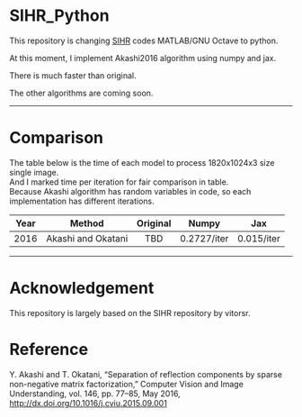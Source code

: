 # SIHR_Python
This repository is changing [SIHR](https://github.com/vitorsr/SIHR) codes MATLAB/GNU Octave to python.

At this moment, I implement Akashi2016 algorithm using numpy and jax.

There is much faster than original.

The other algorithms are coming soon.

---
# Comparison

The table below is the time of each model to process 1820x1024x3 size single image.</br>
And I marked time per iteration for fair comparison in table.</br>
Because Akashi algorithm has random variables in code, so each implementation has different iterations.

|Year| Method             |       Original        |         Numpy         |           Jax         |
|:--:|--------------------|:---------------------:|:---------------------:|:---------------------:|
|2016| Akashi and Okatani |    TBD   |    0.2727/iter   |    0.015/iter   | 
---



# Acknowledgement
This repository is largely based on the SIHR repository by vitorsr.



# Reference
Y. Akashi and T. Okatani, “Separation of reflection components by sparse non-negative matrix factorization,” Computer Vision and Image Understanding, vol. 146, pp. 77–85, May 2016, http://dx.doi.org/10.1016/j.cviu.2015.09.001
